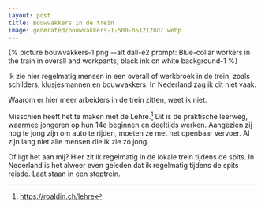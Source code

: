 ```yaml
---
layout: post
title: Bouwvakkers in de trein
image: generated/bouwvakkers-1-500-b512128d7.webp
---
```


{% picture bouwvakkers-1.png --alt dall-e2 prompt: Blue-collar workers in the train in overall and workpants, black ink on white background-1 %}

Ik zie hier regelmatig mensen in een overall of werkbroek in de trein, zoals schilders, klusjesmannen en bouwvakkers. In Nederland zag ik dit niet vaak.

Waarom er hier meer arbeiders in de trein zitten, weet ik niet.

Misschien heeft het te maken met de Lehre.[^1] Dit is de praktische leerweg, waarmee jongeren op hun 14e beginnen en deeltijds werken. Aangezien zij nog te jong zijn om auto te rijden, moeten ze met het openbaar vervoer. Al zijn lang niet alle mensen die ik zie zo jong.

Of ligt het aan mij? Hier zit ik regelmatig in de lokale trein tijdens de spits. In Nederland is het alweer even geleden dat ik regelmatig tijdens de spits reisde. Laat staan in een stoptrein.

[^1]: <https://roaldin.ch/lehre>
